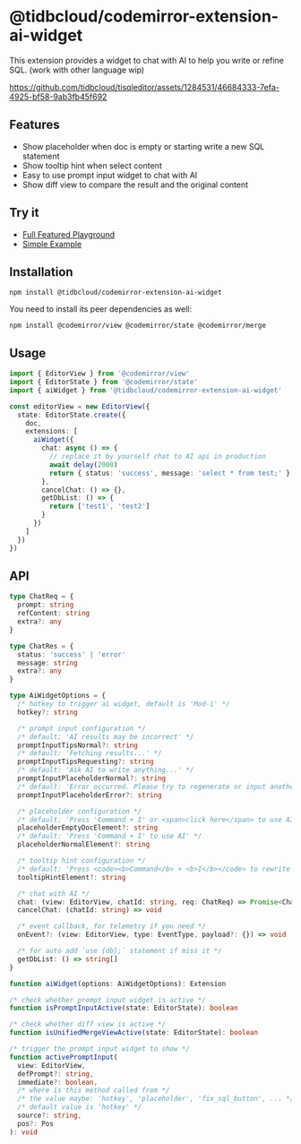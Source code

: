 # @tidbcloud/codemirror-extension-ai-widget

This extension provides a widget to chat with AI to help you write or refine SQL. (work with other language wip)

https://github.com/tidbcloud/tisqleditor/assets/1284531/46684333-7efa-4925-bf58-9ab3fb45f692

## Features

- Show placeholder when doc is empty or starting write a new SQL statement
- Show tooltip hint when select content
- Easy to use prompt input widget to chat with AI
- Show diff view to compare the result and the original content

## Try it

- [Full Featured Playground](https://tisqleditor-playground.netlify.app/)
- [Simple Example](https://tisqleditor-playground.netlify.app/?example=ai-widget&with_select)

## Installation

```shell
npm install @tidbcloud/codemirror-extension-ai-widget
```

You need to install its peer dependencies as well:

```shell
npm install @codemirror/view @codemirror/state @codemirror/merge
```

## Usage

```ts
import { EditorView } from '@codemirror/view'
import { EditorState } from '@codemirror/state'
import { aiWidget } from '@tidbcloud/codemirror-extension-ai-widget'

const editorView = new EditorView({
  state: EditorState.create({
    doc,
    extensions: [
      aiWidget({
        chat: async () => {
          // replace it by yourself chat to AI api in production
          await delay(2000)
          return { status: 'success', message: 'select * from test;' }
        },
        cancelChat: () => {},
        getDbList: () => {
          return ['test1', 'test2']
        }
      })
    ]
  })
})
```

## API

```ts
type ChatReq = {
  prompt: string
  refContent: string
  extra?: any
}

type ChatRes = {
  status: 'success' | 'error'
  message: string
  extra?: any
}

type AiWidgetOptions = {
  /* hotkey to trigger ai widget, default is 'Mod-i' */
  hotkey?: string

  /* prompt input configuration */
  /* default: 'AI results may be incorrect' */
  promptInputTipsNormal?: string
  /* default: 'Fetching results...' */
  promptInputTipsRequesting?: string
  /* default: 'Ask AI to write anything...' */
  promptInputPlaceholderNormal?: string
  /* default: 'Error occurred. Please try to regenerate or input another instruction.' */
  promptInputPlaceholderError?: string

  /* placeholder configuration */
  /* default: 'Press 'Command + I' or <span>click here</span> to use AI' */
  placeholderEmptyDocElement?: string
  /* default: 'Press 'Command + I' to use AI' */
  placeholderNormalElement?: string

  /* tooltip hint configuration */
  /* default: 'Press <code><b>Command</b> + <b>I</b></code> to rewrite SQL by AI' */
  tooltipHintElement?: string

  /* chat with AI */
  chat: (view: EditorView, chatId: string, req: ChatReq) => Promise<ChatRes>
  cancelChat: (chatId: string) => void

  /* event callback, for telemetry if you need */
  onEvent?: (view: EditorView, type: EventType, payload?: {}) => void

  /* for auto add `use {db};` statement if miss it */
  getDbList: () => string[]
}

function aiWidget(options: AiWidgetOptions): Extension

/* check whether prompt input widget is active */
function isPromptInputActive(state: EditorState): boolean

/* check whether diff view is active */
function isUnifiedMergeViewActive(state: EditorState): boolean

/* trigger the prompt input widget to show */
function activePromptInput(
  view: EditorView,
  defPrompt?: string,
  immediate?: boolean,
  /* where is this method called from */
  /* the value maybe: 'hotkey', 'placeholder', 'fix_sql_button', ... */
  /* default value is 'hotkey' */
  source?: string,
  pos?: Pos
): void
```
